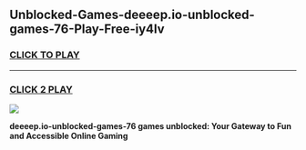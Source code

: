 
## Unblocked-Games-deeeep.io-unblocked-games-76-Play-Free-iy4lv
<h3>
<a href="https://premium76.site?title=deeeep.io-unblocked-games-76&ref=10A">CLICK TO PLAY</a></h3>
<hr>

<h3>
<a href="https://premium76.site?title=deeeep.io-unblocked-games-76&ref=10A">CLICK 2 PLAY</a>
  
</h3>

<a href="https://premium76.site?title=deeeep.io-unblocked-games-76&ref=10A"><img src="https://clearcache.store/games.png"></a>


**deeeep.io-unblocked-games-76 games unblocked: Your Gateway to Fun and Accessible Online Gaming**
